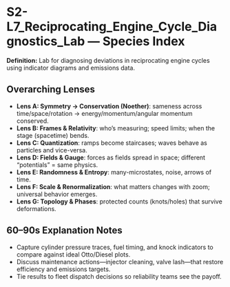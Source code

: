 # S2-L7_Reciprocating_Engine_Cycle_Diagnostics_Lab — Species Index
**Definition:** Lab for diagnosing deviations in reciprocating engine cycles using indicator diagrams and emissions data.

## Overarching Lenses

- **Lens A: Symmetry -> Conservation (Noether)**: sameness across time/space/rotation → energy/momentum/angular momentum conserved.
- **Lens B: Frames & Relativity**: who’s measuring; speed limits; when the stage (spacetime) bends.
- **Lens C: Quantization**: ramps become staircases; waves behave as particles and vice-versa.
- **Lens D: Fields & Gauge**: forces as fields spread in space; different “potentials” = same physics.
- **Lens E: Randomness & Entropy**: many-microstates, noise, arrows of time.
- **Lens F: Scale & Renormalization**: what matters changes with zoom; universal behavior emerges.
- **Lens G: Topology & Phases**: protected counts (knots/holes) that survive deformations.

## 60–90s Explanation Notes
- Capture cylinder pressure traces, fuel timing, and knock indicators to compare against ideal Otto/Diesel plots.
- Discuss maintenance actions—injector cleaning, valve lash—that restore efficiency and emissions targets.
- Tie results to fleet dispatch decisions so reliability teams see the payoff.
